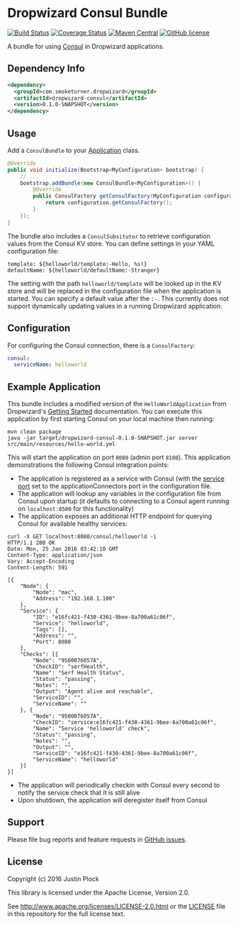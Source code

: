 Dropwizard Consul Bundle
========================
[![Build Status](https://travis-ci.org/smoketurner/dropwizard-consul.svg?branch=master)](https://travis-ci.org/smoketurner/notification)
[![Coverage Status](https://coveralls.io/repos/smoketurner/dropwizard-consul/badge.svg)](https://coveralls.io/r/smoketurner/notification)
[![Maven Central](https://img.shields.io/maven-central/v/com.smoketurner.dropwizard/dropwizard-consul.svg?style=flat-square)](https://maven-badges.herokuapp.com/maven-central/com.smoketurner.dropwizard/dropwizard-consul/)
[![GitHub license](https://img.shields.io/github/license/smoketurner/dropwizard-consul.svg?style=flat-square)](https://github.com/smoketurner/dropwizard-consul/tree/master)

A bundle for using [Consul](https://consul.io) in Dropwizard applications.

Dependency Info
---------------
```xml
<dependency>
  <groupId>com.smoketurner.dropwizard</groupId>
  <artifactId>dropwizard-consul</artifactId>
  <version>0.1.0-SNAPSHOT</version>
</dependency>
```


Usage
-----
Add a `ConsulBundle` to your [Application](http://www.dropwizard.io/0.9.2/dropwizard-core/apidocs/io/dropwizard/Application.html) class.

```java
@Override
public void initialize(Bootstrap<MyConfiguration> bootstrap) {
    // ...
    bootstrap.addBundle(new ConsulBundle<MyConfiguration>() {
        @Override
        public ConsulFactory getConsulFactory(MyConfiguration configuration) {
            return configuration.getConsulFactory();
        }
    });
}
```

The bundle also includes a `ConsulSubsitutor` to retrieve configuration values from the Consul KV store. You can define settings in your YAML configuration file:

```
template: ${helloworld/template:-Hello, %s!}
defaultName: ${helloworld/defaultName:-Stranger}
```

The setting with the path `helloworld/template` will be looked up in the KV store and will be replaced in the configuration file when the application is started. You can specify a default value after the `:-`. This currently does not support dynamically updating values in a running Dropwizard application.

Configuration
-------------
For configuring the Consul connection, there is a `ConsulFactory`:

```yaml
consul:
  serviceName: helloworld
```

Example Application
-------------------
This bundle includes a modified version of the `HelloWorldApplication` from Dropwizard's [Getting Started](http://www.dropwizard.io/0.9.2/docs/getting-started.html) documentation. You can execute this application by first starting Consul on your local machine then running:

```
mvn clean package
java -jar target/dropwizard-consul-0.1.0-SNAPSHOT.jar server src/main/resources/hello-world.yml
```

This will start the application on port `8080` (admin port `8180`). This application demonstrations the following Consul integration points:

- The application is registered as a service with Consul (with the [service port](https://www.consul.io/docs/agent/services.html) set to the applicationConnectors port in the configuration file.
- The application will lookup any variables in the configuration file from Consul upon startup (it defaults to connecting to a Consul agent running on `localhost:8500` for this functionality)
- The application exposes an additional HTTP endpoint for querying Consul for available healthy services:
```
curl -X GET localhost:8080/consul/helloworld -i
HTTP/1.1 200 OK
Date: Mon, 25 Jan 2016 03:42:10 GMT
Content-Type: application/json
Vary: Accept-Encoding
Content-Length: 591

[{
    "Node": {
        "Node": "mac",
        "Address": "192.168.1.100"
    },
    "Service": {
        "ID": "e16fc421-f430-4361-9bee-8a700a61c06f",
        "Service": "helloworld",
        "Tags": [],
        "Address": "",
        "Port": 8080
    },
    "Checks": [{
        "Node": "9500076057A",
        "CheckID": "serfHealth",
        "Name": "Serf Health Status",
        "Status": "passing",
        "Notes": "",
        "Output": "Agent alive and reachable",
        "ServiceID": "",
        "ServiceName": ""
    }, {
        "Node": "9500076057A",
        "CheckID": "service:e16fc421-f430-4361-9bee-8a700a61c06f",
        "Name": "Service 'helloworld' check",
        "Status": "passing",
        "Notes": "",
        "Output": "",
        "ServiceID": "e16fc421-f430-4361-9bee-8a700a61c06f",
        "ServiceName": "helloworld"
    }]
}]
```
- The application will periodically checkin with Consul every second to notify the service check that it is still alive
- Upon shutdown, the application will deregister itself from Consul


Support
-------

Please file bug reports and feature requests in [GitHub issues](https://github.com/smoketurner/dropwizard-consul/issues).


License
-------

Copyright (c) 2016 Justin Plock

This library is licensed under the Apache License, Version 2.0.

See http://www.apache.org/licenses/LICENSE-2.0.html or the [LICENSE](LICENSE) file in this repository for the full license text.
